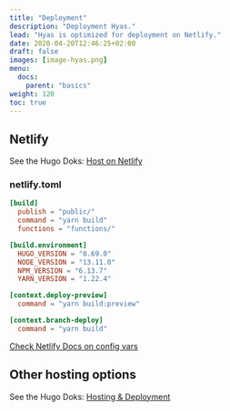 ```yaml
---
title: "Deployment"
description: "Deployment Hyas."
lead: "Hyas is optimized for deployment on Netlify."
date: 2020-04-20T12:46:25+02:00
draft: false
images: [image-hyas.png]
menu: 
  docs:
    parent: "basics"
weight: 120
toc: true
---
```


## Netlify
See the Hugo Doks: [Host on Netlify](https://gohugo.io/hosting-and-deployment/hosting-on-netlify/)

### netlify.toml
```toml
[build]
  publish = "public/"
  command = "yarn build"
  functions = "functions/"

[build.environment]
  HUGO_VERSION = "0.69.0"
  NODE_VERSION = "13.11.0"
  NPM_VERSION = "6.13.7"
  YARN_VERSION = "1.22.4"

[context.deploy-preview]
  command = "yarn build:preview"

[context.branch-deploy]
  command = "yarn build"
```
[Check Netlify Docs on config vars](https://docs.netlify.com/configure-builds/environment-variables/#deploy-urls-and-metadata)

## Other hosting options
See the Hugo Doks: [Hosting & Deployment](https://gohugo.io/hosting-and-deployment/)